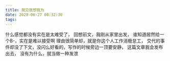 ```yaml
---
title: 我见我想我为
date: 2020-06-27 00:32:30
tags:
---
```

什么感觉都没有实在是太难受了，
回想前文，我刚从家里出发，
谁知道居然给一个B-，实在是难以接受啊
理由很简单却，就是你这个人工作消极怠工，
交代的事件却没了下文，没闪么好看的，写作的时候旁边一顶要安静，
这篇文章我会发布出去，
没有为什么，就当做一种发泄